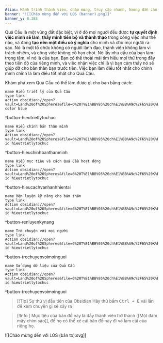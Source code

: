 ```yaml
---
Alias: Hành trình thành viên, chào mừng, truy cập nhanh, hướng dẫn cho người mới
banner: "![[Chào mừng đến với LOS (banner).png]]"
banner_y: 0.388
---
```


Quả Cầu là một vùng đất đặc biệt, vì ở đó mọi người đều được **tự quyết định việc mình sẽ làm**, **thấy mình tiến bộ và thành thạo** trong công việc như thế nào, và đang **tạo nên một điều có ý nghĩa** cho mình và cho mọi người ra sao. Nó là một tổ chức không có người lãnh đạo, thành viên không làm vì trách nhiệm, và công việc không có hạn chót. Nó lấy nhu cầu của bạn làm trọng tâm, vì nó là của bạn. Bạn có thể thoải mái tìm hiểu mọi thứ trong đây theo tiến độ của riêng mình, và việc nhận việc chỉ là vì bạn cảm thấy nó sẽ giúp đỡ cho bản thân bạn trước tiên. Việc bạn làm điều tốt nhất cho chính mình chính là làm điều tốt nhất cho Quả Cầu.

Khám phá xem Quả Cầu có thể làm được gì cho bạn bằng cách:

```button
name Hiểu triết lý của Quả Cầu
type link
action obsidian://open?vault=Land%20of%20Spheres&file=6%20T%E1%BB%95%20ch%E1%BB%A9c%2F65%20K%E1%BB%B9%20n%C4%83ng%2C%20th%E1%BB%AD%20th%C3%A1ch%2C%20th%C3%A0nh%20t%E1%BB%B1u%20(Luy%E1%BB%87n%20chi%C3%AAu%2C%20%C4%91%C3%A1nh%20qu%C3%A1i%2C%20s%C4%83n%20chi%E1%BA%BFn%20l%E1%BB%A3i%20ph%E1%BA%A9m)%2F651%20Hi%E1%BB%83u%20Qu%E1%BA%A3%20C%E1%BA%A7u%2FTh%E1%BB%AD%20th%C3%A1ch%2FHi%E1%BB%83u%20tri%E1%BA%BFt%20l%C3%BD%20c%E1%BB%A7a%20Qu%E1%BA%A3%20C%E1%BA%A7u
color blue
```
^button-hieutrietlytochuc

```button
name Hiểu chính bản thân mình
type link
Action obsidian://open?vault=Land%20of%20Spheres&file=6%20T%E1%BB%95%20ch%E1%BB%A9c%2F65%20K%E1%BB%B9%20n%C4%83ng%2C%20th%E1%BB%AD%20th%C3%A1ch%2C%20th%C3%A0nh%20t%E1%BB%B1u%20(Luy%E1%BB%87n%20chi%C3%AAu%2C%20%C4%91%C3%A1nh%20qu%C3%A1i%2C%20s%C4%83n%20chi%E1%BA%BFn%20l%E1%BB%A3i%20ph%E1%BA%A9m)%2F651%20Hi%E1%BB%83u%20Qu%E1%BA%A3%20C%E1%BA%A7u%2FTh%E1%BB%AD%20th%C3%A1ch%2FHi%E1%BB%83u%20ch%C3%ADnh%20b%E1%BA%A3n%20th%C3%A2n%20m%C3%ACnh
id hieutrietlytochuc
```
^button-hieuchinhbanthanminh

```button
name Hiểu mục tiêu và cách Quả Cầu hoạt động
type link
Action obsidian://open?vault=Land%20of%20Spheres&file=6%20T%E1%BB%95%20ch%E1%BB%A9c%2F65%20K%E1%BB%B9%20n%C4%83ng%2C%20th%E1%BB%AD%20th%C3%A1ch%2C%20th%C3%A0nh%20t%E1%BB%B1u%20(Luy%E1%BB%87n%20chi%C3%AAu%2C%20%C4%91%C3%A1nh%20qu%C3%A1i%2C%20s%C4%83n%20chi%E1%BA%BFn%20l%E1%BB%A3i%20ph%E1%BA%A9m)%2F651%20Hi%E1%BB%83u%20Qu%E1%BA%A3%20C%E1%BA%A7u%2FTh%E1%BB%AD%20th%C3%A1ch%2FHi%E1%BB%83u%20m%E1%BB%A5c%20ti%C3%AAu%20v%C3%A0%20c%C3%A1ch%20Qu%E1%BA%A3%20C%E1%BA%A7u%20ho%E1%BA%A1t%20%C4%91%E1%BB%99ng
id hieutrietlytochuc
```
^button-hieucachvanhanhhientai

```button
name Rèn luyện kỹ năng cho bản thân
type link
Action obsidian://open?vault=Land%20of%20Spheres&file=6%20T%E1%BB%95%20ch%E1%BB%A9c%2F65%20K%E1%BB%B9%20n%C4%83ng%2C%20th%E1%BB%AD%20th%C3%A1ch%2C%20th%C3%A0nh%20t%E1%BB%B1u%20(Luy%E1%BB%87n%20chi%C3%AAu%2C%20%C4%91%C3%A1nh%20qu%C3%A1i%2C%20s%C4%83n%20chi%E1%BA%BFn%20l%E1%BB%A3i%20ph%E1%BA%A9m)%2F65%20K%E1%BB%B9%20n%C4%83ng%2C%20th%E1%BB%AD%20th%C3%A1ch%2C%20th%C3%A0nh%20t%E1%BB%B1u%20(Luy%E1%BB%87n%20chi%C3%AAu%2C%20%C4%91%C3%A1nh%20qu%C3%A1i%2C%20s%C4%83n%20chi%E1%BA%BFn%20l%E1%BB%A3i%20ph%E1%BA%A9m)
id hieutrietlytochuc
```
^button-renluyenkynang

```button
name Trò chuyện với mọi người
type link
Action obsidian://open?vault=Land%20of%20Spheres&file=6%20T%E1%BB%95%20ch%E1%BB%A9c%2F65%20K%E1%BB%B9%20n%C4%83ng%2C%20th%E1%BB%AD%20th%C3%A1ch%2C%20th%C3%A0nh%20t%E1%BB%B1u%20(Luy%E1%BB%87n%20chi%C3%AAu%2C%20%C4%91%C3%A1nh%20qu%C3%A1i%2C%20s%C4%83n%20chi%E1%BA%BFn%20l%E1%BB%A3i%20ph%E1%BA%A9m)%2F651%20Hi%E1%BB%83u%20Qu%E1%BA%A3%20C%E1%BA%A7u%2FTh%E1%BB%AD%20th%C3%A1ch%2FTr%C3%B2%20chuy%E1%BB%87n%20v%E1%BB%9Bi%20m%E1%BB%8Di%20ng%C6%B0%E1%BB%9Di
id hieutrietlytochuc
```
^button-trochuyenvoimoinguoi

```button
name Sử dụng dữ liệu của Quả Cầu
type link
Action obsidian://open?vault=Land%20of%20Spheres&file=6%20T%E1%BB%95%20ch%E1%BB%A9c%2F65%20K%E1%BB%B9%20n%C4%83ng%2C%20th%E1%BB%AD%20th%C3%A1ch%2C%20th%C3%A0nh%20t%E1%BB%B1u%20(Luy%E1%BB%87n%20chi%C3%AAu%2C%20%C4%91%C3%A1nh%20qu%C3%A1i%2C%20s%C4%83n%20chi%E1%BA%BFn%20l%E1%BB%A3i%20ph%E1%BA%A9m)%2F651%20Hi%E1%BB%83u%20Qu%E1%BA%A3%20C%E1%BA%A7u%2FTh%E1%BB%AD%20th%C3%A1ch%2FS%E1%BB%AD%20d%E1%BB%A5ng%20d%E1%BB%AF%20li%E1%BB%87u%20c%E1%BB%A7a%20Qu%E1%BA%A3%20C%E1%BA%A7u
id hieutrietlytochuc
```
^button-trochuyenvoimoinguoi

> [!Tip] Sự thú vị đầu tiên của Obsidian
> Hãy thử bấm <kbd>Ctrl + E</kbd> vài lần để xem chuyện gì sẽ xảy ra

> [!Info ] Mục tiêu của bản đồ này là đẩy thành viên trở thành [[Một đám mây chim sáo]], để họ có thể xé cái bản đồ này đi và làm cái của riêng họ.

![[Chào mừng đến với LOS (bản to).svg]] 